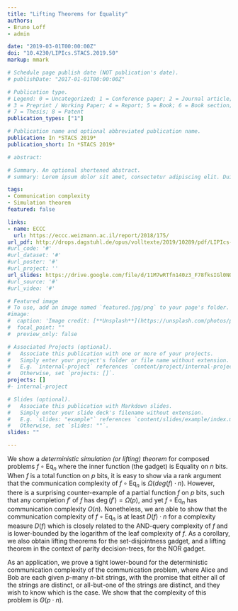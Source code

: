 ```yaml
---
title: "Lifting Theorems for Equality"
authors:
- Bruno Loff
- admin

date: "2019-03-01T00:00:00Z"
doi: "10.4230/LIPIcs.STACS.2019.50"
markup: mmark

# Schedule page publish date (NOT publication's date).
# publishDate: "2017-01-01T00:00:00Z"

# Publication type.
# Legend: 0 = Uncategorized; 1 = Conference paper; 2 = Journal article;
# 3 = Preprint / Working Paper; 4 = Report; 5 = Book; 6 = Book section;
# 7 = Thesis; 8 = Patent
publication_types: ["1"]

# Publication name and optional abbreviated publication name.
publication: In *STACS 2019*
publication_short: In *STACS 2019*

# abstract: 

# Summary. An optional shortened abstract.
# summary: Lorem ipsum dolor sit amet, consectetur adipiscing elit. Duis posuere tellus ac convallis placerat. Proin #tincidunt magna sed ex sollicitudin condimentum.

tags:
- Communication complexity
- Simulation theorem
featured: false

links:
- name: ECCC
  url: https://eccc.weizmann.ac.il/report/2018/175/
url_pdf: http://drops.dagstuhl.de/opus/volltexte/2019/10289/pdf/LIPIcs-STACS-2019-50.pdf
#url_code: '#'
#url_dataset: '#'
#url_poster: '#'
#url_project: ''
url_slides: https://drive.google.com/file/d/11M7wRTfn140z3_F78fksIGl0NQ8x06Vf/view
#url_source: '#'
#url_video: '#'

# Featured image
# To use, add an image named `featured.jpg/png` to your page's folder. 
#image:
#  caption: 'Image credit: [**Unsplash**](https://unsplash.com/photos/pLCdAaMFLTE)'
#  focal_point: ""
#  preview_only: false

# Associated Projects (optional).
#   Associate this publication with one or more of your projects.
#   Simply enter your project's folder or file name without extension.
#   E.g. `internal-project` references `content/project/internal-project/index.md`.
#   Otherwise, set `projects: []`.
projects: []
#- internal-project

# Slides (optional).
#   Associate this publication with Markdown slides.
#   Simply enter your slide deck's filename without extension.
#   E.g. `slides: "example"` references `content/slides/example/index.md`.
#   Otherwise, set `slides: ""`.
slides: ""

---
```


We show a *deterministic simulation (or lifting) theorem* for composed problems $f \circ \mathsf{Eq}_n$ where the inner function (the gadget) is Equality on $n$ bits. When $f$ is a total function on $p$ bits, it is easy to show via a rank argument that the communication complexity of $f\circ \mathsf{Eq}_n$ is $\Omega(deg(f) \cdot n)$. However, there is a surprising counter-example of a partial function $f$ on $p$ bits, such that any completion $f'$ of $f$ has $\deg(f') = \Omega(p)$, and yet $f \circ \mathsf{Eq}_n$ has communication complexity $O(n)$. Nonetheless, we are able to show that the communication complexity of $f \circ \mathsf{Eq}_n$ is at least $D(f) \cdot n$ for a complexity measure $D(f)$ which is closely related to the AND-query complexity of $f$ and is lower-bounded by the logarithm of the leaf complexity of $f$. As a corollary, we also obtain lifting theorems for the set-disjointness gadget, and a lifting theorem in the context of parity decision-trees, for the NOR gadget. 

As an application, we prove a tight lower-bound for the deterministic communication complexity of the communication problem, where Alice and Bob are each given $p$-many $n$-bit strings, with the promise that either all of the strings are distinct, or all-but-one of the strings are distinct, and they wish to know which is the case. We show that the complexity of this problem is $\Theta(p \cdot n)$.
